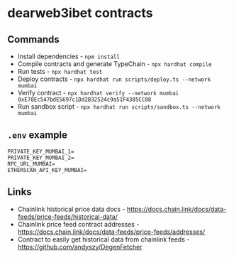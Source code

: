 # dearweb3ibet contracts

## Commands

- Install dependencies - `npm install`
- Compile contracts and generate TypeChain - `npx hardhat compile`
- Run tests - `npx hardhat test`
- Deploy contracts - `npx hardhat run scripts/deploy.ts --network mumbai`
- Verify contract - `npx hardhat verify --network mumbai 0xE78Ec547bdE5697c1Dd2B32524c9a51F4385CC08`
- Run sandbox script - `npx hardhat run scripts/sandbox.ts --network mumbai`

## `.env` example

```
PRIVATE_KEY_MUMBAI_1=
PRIVATE_KEY_MUMBAI_2=
RPC_URL_MUMBAI=
ETHERSCAN_API_KEY_MUMBAI=
```

## Links

- Chainlink historical price data docs - https://docs.chain.link/docs/data-feeds/price-feeds/historical-data/
- Chainlink price feed contract addresses - https://docs.chain.link/docs/data-feeds/price-feeds/addresses/
- Contract to easily get historical data from chainlink feeds - https://github.com/andyszy/DegenFetcher
